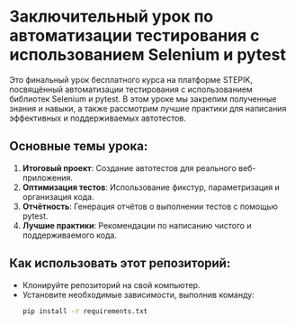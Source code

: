 # Заключительный урок по автоматизации тестирования с использованием Selenium и pytest

Это финальный урок бесплатного курса на платформе STEPIK, посвящённый автоматизации тестирования с использованием библиотек Selenium и pytest. В этом уроке мы закрепим полученные знания и навыки, а также рассмотрим лучшие практики для написания эффективных и поддерживаемых автотестов.

## Основные темы урока:
1. **Итоговый проект**: Создание автотестов для реального веб-приложения.
2. **Оптимизация тестов**: Использование фикстур, параметризация и организация кода.
3. **Отчётность**: Генерация отчётов о выполнении тестов с помощью pytest.
4. **Лучшие практики**: Рекомендации по написанию чистого и поддерживаемого кода.

## Как использовать этот репозиторий:
- Клонируйте репозиторий на свой компьютер.
- Установите необходимые зависимости, выполнив команду:
  ```bash
  pip install -r requirements.txt